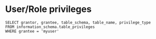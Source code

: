 # User/Role privileges

```
SELECT grantor, grantee, table_schema, table_name, privilege_type
FROM information_schema.table_privileges
WHERE grantee = 'myuser'
```

